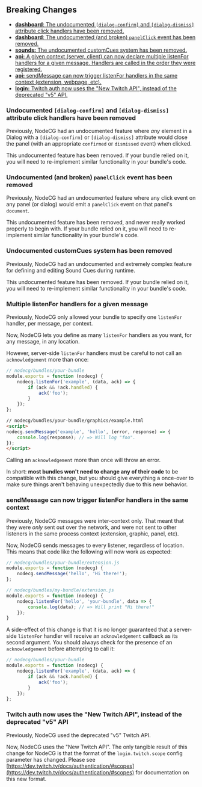 ## Breaking Changes
* [**dashboard**: The undocumented `[dialog-confirm]` and `[dialog-dismiss]` attribute click handlers have been removed.](#dialog-handlers)
* [**dashboard**: The undocumented (and broken) `panelClick` event has been removed.](#panel-click)
* [**sounds:** The undocumented customCues system has been removed.](#custom-cues)
* [**api:** A given context (server, client) can now declare multiple listenFor handlers for a given message. Handlers are called in the order they were registered.](#multiple-listeners)
* [**api:** sendMessage can now trigger listenFor handlers in the same context (extension, webpage, etc).](#intra-context-messaging)
* [**login:** Twitch auth now uses the "New Twitch API", instead of the deprecated "v5" API.](#twitch-api)

### <a name="dialog-handlers"></a> Undocumented `[dialog-confirm]` and `[dialog-dismiss]` attribute click handlers have been removed

Previously, NodeCG had an undocumented feature where _any_ element in a Dialog with a `[dialog-confirm]` or `[dialog-dismiss]` attribute would close the panel (with an appropriate `confirmed` or `dismissed` event) when clicked.

This undocumented feature has been removed. If your bundle relied on it, you will need to re-implement similar functionality in your bundle's code.

### <a name="panel-click"></a> Undocumented (and broken) `panelClick` event has been removed

Previously, NodeCG had an undocumented feature where any click event on any panel (or dialog) would emit a `panelClick` event on that panel's `document`.

This undocumented feature has been removed, and never really worked properly to begin with. If your bundle relied on it, you will need to re-implement similar functionality in your bundle's code.


### <a name="custom-cues"></a> Undocumented customCues system has been removed

Previously, NodeCG had an undocumented and extremely complex feature for defining and editing Sound Cues during runtime.

This undocumented feature has been removed. If your bundle relied on it, you will need to re-implement similar functionality in your bundle's code.


### <a name="multiple-listeners"></a> Multiple listenFor handlers for a given message

Previously, NodeCG only allowed your bundle to specify one `listenFor` handler, per message, per context.

Now, NodeCG lets you define as many `listenFor` handlers as you want, for any message, in any location.

However, server-side `listenFor` handlers must be careful to not call an `acknowledgement` more than once:

```js
// nodecg/bundles/your-bundle
module.exports = function (nodecg) {
    nodecg.listenFor('example', (data, ack) => {
        if (ack && !ack.handled) {
            ack('foo');
        }
    });
};
```

```html
// nodecg/bundles/your-bundle/graphics/example.html
<script>
nodecg.sendMessage('example', 'hello', (error, response) => {
    console.log(response); // => Will log "foo".
});
</script>
```

Calling an `acknowledgement` more than once will throw an error.

In short: **most bundles won't need to change any of their code** to be compatible with this change, but you should give everything a once-over to make sure things aren't behaving unexpectedly due to this new behavior.

### <a name="intra-context-messaging"></a> sendMessage can now trigger listenFor handlers in the same context

Previously, NodeCG messages were inter-context only. That meant that they were _only_ sent out over the network, and were not sent to other listeners in the same process context (extension, graphic, panel, etc).

Now, NodeCG sends messages to every listener, regardless of location. This means that code like the following will now work as expected:

```js
// nodecg/bundles/your-bundle/extension.js
module.exports = function (nodecg) {
    nodecg.sendMessage('hello', 'Hi there!');
};
```

```js
// nodecg/bundles/my-bundle/extension.js
module.exports = function (nodecg) {
    nodecg.listenFor('hello', 'your-bundle', data => {
        console.log(data); // => Will print "Hi there!"
    });
}
```

A side-effect of this change is that it is no longer guaranteed that a server-side `listenFor` handler will receive an `acknowledgement` callback as its second argument. You should always check for the presence of an `acknowledgement` before attempting to call it:

```js
// nodecg/bundles/your-bundle
module.exports = function (nodecg) {
    nodecg.listenFor('example', (data, ack) => {
        if (ack && !ack.handled) {
            ack('foo');
        }
    });
};
```

### <a name="twitch-api"></a> Twitch auth now uses the "New Twitch API", instead of the deprecated "v5" API

Previously, NodeCG used the deprecated "v5" Twitch API.

Now, NodeCG uses the "New Twitch API". The only tangible result of this change for NodeCG is that the format of the `login.twitch.scope` config parameter has changed. Please see [https://dev.twitch.tv/docs/authentication/#scopes](https://dev.twitch.tv/docs/authentication/#scopes) for documentation on this new format.
